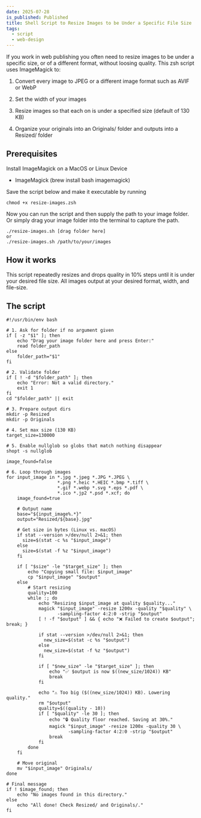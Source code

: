 ```yaml
---
date: 2025-07-28
is_published: Published
title: Shell Script to Resize Images to be Under a Specific File Size
tags:
  - script
  - web-design
---
```

If you work in web publishing you often need to resize images to be under a specific size, or of a different format, without loosing quality. This zsh script uses ImageMagick to:

1.  Convert every image to JPEG or a different image format such as AVIF or WebP
    
2.  Set the width of your images
    
3.  Resize images so that each on is under a specified size (default of 130 KB)
    
4.  Organize your originals into an Originals/ folder and outputs into a Resized/ folder
    

## Prerequisites

Install ImageMagick on a MacOS or Linux Device

*   ImageMagick (brew install bash imagemagick)
    

Save the script below and make it executable by running

```
chmod +x resize-images.zsh
```

Now you can run the script and then supply the path to your image folder. Or simply drag your image folder into the terminal to capture the path.

```
./resize-images.sh [drag folder here]
or
./resize-images.sh /path/to/your/images
```

## How it works

This script repeatedly resizes and drops quality in 10% steps until it is under your desired file size. All images output at your desired format, width, and file-size.

## The script

```
#!/usr/bin/env bash

# 1. Ask for folder if no argument given
if [ -z "$1" ]; then
    echo "Drag your image folder here and press Enter:"
    read folder_path
else
    folder_path="$1"
fi

# 2. Validate folder
if [ ! -d "$folder_path" ]; then
    echo "Error: Not a valid directory."
    exit 1
fi
cd "$folder_path" || exit

# 3. Prepare output dirs
mkdir -p Resized
mkdir -p Originals

# 4. Set max size (130 KB)
target_size=130000

# 5. Enable nullglob so globs that match nothing disappear
shopt -s nullglob

image_found=false

# 6. Loop through images
for input_image in *.jpg *.jpeg *.JPG *.JPEG \
                   *.png *.heic *.HEIC *.bmp *.tiff \
                   *.gif *.webp *.svg *.eps *.pdf \
                   *.ico *.jp2 *.psd *.xcf; do
    image_found=true

    # Output name
    base="${input_image%.*}"
    output="Resized/${base}.jpg"

    # Get size in bytes (Linux vs. macOS)
    if stat --version >/dev/null 2>&1; then
      size=$(stat -c %s "$input_image")
    else
      size=$(stat -f %z "$input_image")
    fi

    if [ "$size" -le "$target_size" ]; then
        echo "Copying small file: $input_image"
        cp "$input_image" "$output"
    else
        # Start resizing
        quality=100
        while :; do
            echo "Resizing $input_image at quality $quality..."
            magick "$input_image" -resize 1200x -quality "$quality" \
                   -sampling-factor 4:2:0 -strip "$output"
            [ ! -f "$output" ] && { echo "❌ Failed to create $output"; break; }

            if stat --version >/dev/null 2>&1; then
              new_size=$(stat -c %s "$output")
            else
              new_size=$(stat -f %z "$output")
            fi

            if [ "$new_size" -le "$target_size" ]; then
                echo "✅ $output is now $((new_size/1024)) KB"
                break
            fi

            echo "⚠️ Too big ($((new_size/1024)) KB). Lowering quality."
            rm "$output"
            quality=$((quality - 10))
            if [ "$quality" -le 30 ]; then
                echo "🔒 Quality floor reached. Saving at 30%."
                magick "$input_image" -resize 1200x -quality 30 \
                       -sampling-factor 4:2:0 -strip "$output"
                break
            fi
        done
    fi

    # Move original
    mv "$input_image" Originals/
done

# Final message
if ! $image_found; then
    echo "No images found in this directory."
else
    echo "All done! Check Resized/ and Originals/."
fi
   
```